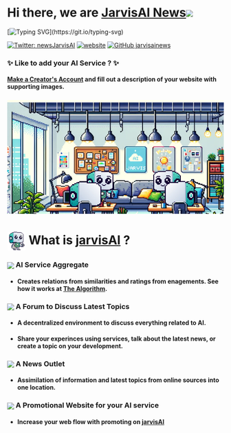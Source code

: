 <h1> Hi there, we are <a href="https://www.jarvisai.news/">JarvisAI News</a><img src="https://media.giphy.com/media/VgCDAzcKvsR6OM0uWg/giphy.gif" width="50"></h1>

[![Typing SVG](https://readme-typing-svg.demolab.com?font=Roboto&pause=1000&color=56C6FF&random=false&width=435&lines=The+most+complete+AI+collection+available.)](https://git.io/typing-svg)

[![Twitter: newsJarvisAI](https://img.shields.io/twitter/follow/newsJarvisAI?style=social)](https://twitter.com/newsJarvisAI)
[![website](https://img.shields.io/badge/Website-46a2f1.svg?&style=flat-square&logo=Google-Chrome&logoColor=white&link=https://www.jarvisai.news/)](https://www.jarvisai.news/)
[![GitHub jarvisainews](https://img.shields.io/github/followers/jarvisainews?label=follow&style=social)](https://github.com/jarvisainews)

### <p color="#41C3B3">✨ Like to add your AI Service ? ✨<p>

#### <a href="https://www.jarvisai.news/">Make a Creator's Account</a> and fill out a description of your website with supporting images.

<div height="2rem" width="100%"> </div>

### 
### 

![Jarvis Office](./support/jarvis_office.jpeg)


# <div align="left"> <img src="./support/smjarvis_pixel.png" alt="Jarvis" align="center"/> What is [jarvisAI](https://www.jarvisai.news/) ?</div>

<p font-size="1.5rem">

### <img src="https://media.giphy.com/media/jY1r8EHyk4Ye9KUOUb/giphy.gif" width="32" align="center"/> AI Service Aggregate
-  #### Creates relations from similarities and ratings from enagements. See how it works at [The Algorithm](https://github.com/jarvisainews/the-algorithm).

### <img src="https://media.giphy.com/media/LnQjpWaON8nhr21vNW/giphy.gif" width="32" align="center"/> A Forum to Discuss Latest Topics
- #### A decentralized environment to discuss everything related to AI.
- #### Share your experinces using services, talk about the latest news, or create a topic on your development.

### <img src="https://media.giphy.com/media/d72o5RXxDCHMhGXf5v/giphy-downsized.gif" width="32" align="center"/> A News Outlet
- #### Assimilation of information and latest topics from online sources into one location.

### <img src="https://media.giphy.com/media/daUNvsWuU3s8WeLnq3/giphy.gif" width="32" align="center"/> A Promotional Website for your AI service
- #### Increase your web flow with promoting on [jarvisAI](https://www.jarvisai.news/)
